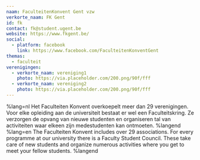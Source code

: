 ```yaml
---
naam: FaculteitenKonvent Gent vzw
verkorte_naam: FK Gent
id: fk
contact: fk@student.ugent.be
website: https://www.fkgent.be/
social:
  - platform: facebook
    link: https://www.facebook.com/FaculteitenKonventGent
themas:
  - faculteit
verenigingen:
  - verkorte_naam: vereniging1
    photo: https://via.placeholder.com/200.png/90f/fff
  - verkorte_naam: vereniging2
    photo: https://via.placeholder.com/200.png/90f/fff
---
```


%lang=nl Het Faculteiten Konvent overkoepelt meer dan 29 verenigingen. Voor elke opleiding aan de universiteit bestaat er wel een Faculteitskring. Ze verzorgen de opvang van nieuwe studenten en organiseren tal van activiteiten waar elkeen zijn medestudenten kan ontmoeten. %langend %lang=en The Faculteiten Konvent includes over 29 associations. For every programme at our university there is a Faculty Student Council. These take care of new students and organize numerous activities where you get to meet your fellow students. %langend


